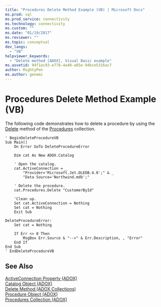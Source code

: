 ```yaml
---
title: "Procedures Delete Method Example (VB) | Microsoft Docs"
ms.prod: sql
ms.prod_service: connectivity
ms.technology: connectivity
ms.custom: ""
ms.date: "01/19/2017"
ms.reviewer: ""
ms.topic: conceptual
dev_langs: 
  - "VB"
helpviewer_keywords: 
  - "Delete method [ADOX], Visual Basic example"
ms.assetid: 94f1ac93-e778-4a40-a85e-94bce5316ac7
author: MightyPen
ms.author: genemi
---
```

# Procedures Delete Method Example (VB)
The following code demonstrates how to delete a procedure by using the [Delete](../../../ado/reference/adox-api/delete-method-adox-collections.md) method of the [Procedures](../../../ado/reference/adox-api/procedures-collection-adox.md) collection.  
  
```  
' BeginDeleteProcedureVB  
Sub Main()  
    On Error GoTo DeleteProcedureError  
  
    Dim cat As New ADOX.Catalog  
  
    ' Open the catalog.  
    cat.ActiveConnection = _  
        "Provider='Microsoft.Jet.OLEDB.4.0';" & _  
        "Data Source='Northwind.mdb';"  
  
    ' Delete the procedure.  
    cat.Procedures.Delete "CustomerById"  
  
    'Clean up.  
    Set cat.ActiveConnection = Nothing  
    Set cat = Nothing  
    Exit Sub  
  
DeleteProcedureError:  
    Set cat = Nothing  
  
    If Err <> 0 Then  
        MsgBox Err.Source & "-->" & Err.Description, , "Error"  
    End If  
End Sub  
' EndDeleteProcedureVB  
```  
  
## See Also  
 [ActiveConnection Property (ADOX)](../../../ado/reference/adox-api/activeconnection-property-adox.md)   
 [Catalog Object (ADOX)](../../../ado/reference/adox-api/catalog-object-adox.md)   
 [Delete Method (ADOX Collections)](../../../ado/reference/adox-api/delete-method-adox-collections.md)   
 [Procedure Object (ADOX)](../../../ado/reference/adox-api/procedure-object-adox.md)   
 [Procedures Collection (ADOX)](../../../ado/reference/adox-api/procedures-collection-adox.md)
